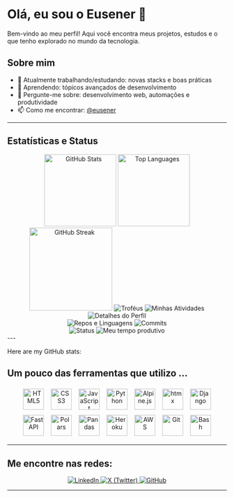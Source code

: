 # Olá, eu sou o Eusener 👋

Bem-vindo ao meu perfil! Aqui você encontra meus projetos, estudos e o que tenho explorado no mundo da tecnologia.

## Sobre mim
- 🔭 Atualmente trabalhando/estudando: novas stacks e boas práticas
- 🌱 Aprendendo: tópicos avançados de desenvolvimento
- 💬 Pergunte-me sobre: desenvolvimento web, automações e produtividade
- 📫 Como me encontrar: [@eusener](https://github.com/eusener)

---

## Estatísticas e Status
<!--START_SECTION:readme-stats--> 
<div align="center">

<!-- GitHub Readme Stats -->
<img height="165" src="https://github-readme-stats.vercel.app/api?username=eusener&show_icons=true&count_private=true&hide_border=true&theme=github_dark" alt="GitHub Stats" />
<img height="165" src="https://github-readme-stats.vercel.app/api/top-langs/?username=eusener&layout=compact&hide_border=true&langs_count=8&theme=github_dark" alt="Top Languages" />

<!-- Streak Stats -->
<img height="190" src="https://streak-stats.demolab.com?user=eusener&theme=github-dark&hide_border=true" alt="GitHub Streak" />

<!-- Trophies -->
<img src="https://github-profile-trophy.vercel.app/?username=eusener&theme=discord&no-frame=true&no-bg=true&row=1&column=3" alt="Troféus" />

<!-- Activity Graph -->
<img src="https://github-readme-activity-graph.vercel.app/graph?username=eusener&theme=github-compact&hide_border=true" alt="Minhas Atividades" />

<!-- Profile Summary Cards -->
<img src="https://github-profile-summary-cards.vercel.app/api/cards/profile-details?username=eusener&theme=github_dark" alt="Detalhes do Perfil" />
<div>
  <img src="https://github-profile-summary-cards.vercel.app/api/cards/repos-per-language?username=eusener&theme=github_dark" alt="Repos e Linguagens" />
  <img src="https://github-profile-summary-cards.vercel.app/api/cards/most-commit-language?username=eusener&theme=github_dark" alt="Commits" />
</div>
<div>
  <img src="https://github-profile-summary-cards.vercel.app/api/cards/stats?username=eusener&theme=github_dark" alt="Status" />
  <img src="https://github-profile-summary-cards.vercel.app/api/cards/productive-time?username=eusener&theme=github_dark&utcOffset=-3" alt="Meu tempo produtivo" />
</div>

</div>
<!--END_SECTION:readme-stats--> 
---

Here are my GitHub stats:
<!--START_SECTION:readme-stats-->
<!-- This content will be replaced by the GitHub Action -->
<!--END_SECTION:readme-stats-->

## Um pouco das ferramentas que utilizo ... 

<div align="center">

<!-- Principais tecnologias (48x48) -->
<img src="https://cdn.jsdelivr.net/gh/devicons/devicon/icons/html5/html5-original.svg" alt="HTML5" title="HTML5" width="48" height="48" style="margin:6px;" />
<img src="https://cdn.jsdelivr.net/gh/devicons/devicon/icons/css3/css3-original.svg" alt="CSS3" title="CSS3" width="48" height="48" style="margin:6px;" />
<img src="https://cdn.jsdelivr.net/gh/devicons/devicon/icons/javascript/javascript-original.svg" alt="JavaScript" title="JavaScript" width="48" height="48" style="margin:6px;" />
<img src="https://cdn.jsdelivr.net/gh/devicons/devicon/icons/python/python-original.svg" alt="Python" title="Python" width="48" height="48" style="margin:6px;" />
<img src="https://cdn.jsdelivr.net/npm/simple-icons@latest/icons/alpinedotjs.svg" alt="Alpine.js" title="Alpine.js" width="48" height="48" style="margin:6px;" />
<img src="https://cdn.jsdelivr.net/npm/simple-icons@latest/icons/htmx.svg" alt="htmx" title="htmx" width="48" height="48" style="margin:6px;" />
<img src="https://cdn.jsdelivr.net/gh/devicons/devicon/icons/django/django-plain.svg" alt="Django" title="Django" width="48" height="48" style="margin:6px;" />
<img src="https://cdn.jsdelivr.net/gh/devicons/devicon/icons/fastapi/fastapi-plain.svg" alt="FastAPI" title="FastAPI" width="48" height="48" style="margin:6px;" />
<img src="https://cdn.jsdelivr.net/npm/simple-icons@latest/icons/polars.svg" alt="Polars" title="Polars" width="48" height="48" style="margin:6px;" />
<img src="https://cdn.jsdelivr.net/gh/devicons/devicon/icons/pandas/pandas-original.svg" alt="Pandas" title="Pandas" width="48" height="48" style="margin:6px;" />
<img src="https://cdn.jsdelivr.net/gh/devicons/devicon/icons/heroku/heroku-original.svg" alt="Heroku" title="Heroku" width="48" height="48" style="margin:6px;" />
<img src="https://cdn.jsdelivr.net/gh/devicons/devicon/icons/amazonwebservices/amazonwebservices-original.svg" alt="AWS" title="AWS" width="48" height="48" style="margin:6px;" />
<img src="https://cdn.jsdelivr.net/gh/devicons/devicon/icons/git/git-original.svg" alt="Git" title="Git" width="48" height="48" style="margin:6px;" />
<img src="https://cdn.jsdelivr.net/gh/devicons/devicon/icons/bash/bash-original.svg" alt="Bash" title="Bash" width="48" height="48" style="margin:6px;" />

</div>

---

## Me encontre nas redes:

<div align="center">

  <!-- Badges de redes sociais -->
  <a href="https://linkedin.com/in/eusener" target="_blank">
    <img src="https://img.shields.io/badge/LinkedIn-0A66C2?style=for-the-badge&logo=linkedin&logoColor=white" alt="LinkedIn" />
  </a>
  <a href="https://x.com/eusener" target="_blank">
    <img src="https://img.shields.io/badge/X-000000?style=for-the-badge&logo=x&logoColor=white" alt="X (Twitter)" />
  </a>
  <a href="https://github.com/eusener" target="_blank">
    <img src="https://img.shields.io/badge/GitHub-181717?style=for-the-badge&logo=github&logoColor=white" alt="GitHub" />
  </a>

</div>

---


